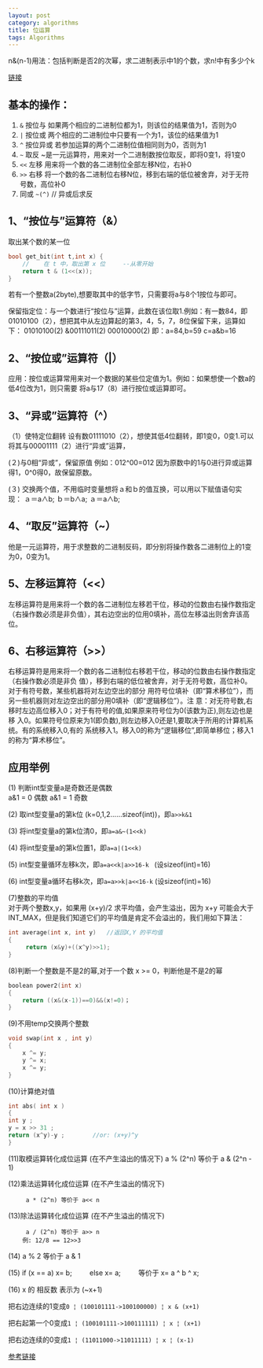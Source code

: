 ```yaml
---
layout: post
category: algorithms
title: 位运算
tags: Algorithms
---
```


n&(n-1)用法：包括判断是否2的次幂，求二进制表示中1的个数，求n!中有多少个k

[链接](http://mafulong.top/%E7%AE%97%E6%B3%95%E7%9F%A5%E8%AF%86/2018/04/21/n&(n-1)%E7%9A%84%E7%94%A8%E6%B3%95.html)

## 基本的操作：

1. ```&``` 按位与 如果两个相应的二进制位都为1，则该位的结果值为1，否则为0
2. ```|``` 按位或 两个相应的二进制位中只要有一个为1，该位的结果值为1
3. ```^``` 按位异或 若参加运算的两个二进制位值相同则为0，否则为1
4. ```~``` 取反 ~是一元运算符，用来对一个二进制数按位取反，即将0变1，将1变0
5. ```<<``` 左移 用来将一个数的各二进制位全部左移N位，右补0
6. ```>>``` 右移 将一个数的各二进制位右移N位，移到右端的低位被舍弃，对于无符号数，高位补0
7. 同或   ```~(^)``` // 异或后求反

## 1、“按位与”运算符（&）

取出某个数的某一位

```c++
bool get_bit(int t,int x) {
    //    在 t 中，取出第 x 位     --从零开始
    return t & (1<<(x));
}
```

若有一个整数a(2byte),想要取其中的低字节，只需要将a与8个1按位与即可。


保留指定位：与一个数进行“按位与”运算，此数在该位取1.例如：有一数84，即01010100（2），想把其中从左边算起的第3，4，5，7，8位保留下来，运算如下：
 01010100(2)
&00111011(2)
 00010000(2)
即：a=84,b=59
c=a&b=16

## 2、“按位或”运算符（|）
应用：按位或运算常用来对一个数据的某些位定值为1。例如：如果想使一个数a的低4位改为1，则只需要
将a与17（8）进行按位或运算即可。

## 3、“异或”运算符（^）
（1）使特定位翻转
设有数01111010（2），想使其低4位翻转，即1变0，0变1.可以将其与00001111（2）进行“异或”运算，

(２)与0相“异或”，保留原值
例如：012^00=012  因为原数中的1与0进行异或运算得1，0^0得0，故保留原数。

(３) 交换两个值，不用临时变量想将ａ和ｂ的值互换，可以用以下赋值语句实现：
    ａ＝a∧b;
    ｂ＝b∧a;
    ａ＝a∧b;

## 4、“取反”运算符（~）
他是一元运算符，用于求整数的二进制反码，即分别将操作数各二进制位上的1变为0，0变为1。

## 5、左移运算符（<<）
左移运算符是用来将一个数的各二进制位左移若干位，移动的位数由右操作数指定（右操作数必须是非负值），其右边空出的位用0填补，高位左移溢出则舍弃该高位。

## 6、右移运算符（>>）
右移运算符是用来将一个数的各二进制位右移若干位，移动的位数由右操作数指定（右操作数必须是非负
值），移到右端的低位被舍弃，对于无符号数，高位补0。对于有符号数，某些机器将对左边空出的部分
用符号位填补（即“算术移位”），而另一些机器则对左边空出的部分用0填补（即“逻辑移位”）。注
意：对无符号数,右移时左边高位移入0；对于有符号的值,如果原来符号位为0(该数为正),则左边也是移
入0。如果符号位原来为1(即负数),则左边移入0还是1,要取决于所用的计算机系统。有的系统移入0,有的
系统移入1。移入0的称为“逻辑移位”,即简单移位；移入1的称为“算术移位”。 

## 应用举例
(1) 判断int型变量a是奇数还是偶数           
       a&1   = 0 偶数
       a&1 =   1 奇数

(2) 取int型变量a的第k位 (k=0,1,2……sizeof(int))，即```a>>k&1```

(3) 将int型变量a的第k位清0，即```a=a&~(1<<k)```

(4) 将int型变量a的第k位置1，即```a=a|(1<<k)```

(5) int型变量循环左移k次，即```a=a<<k|a>>16-k ```  (设sizeof(int)=16)

(6) int型变量a循环右移k次，即```a=a>>k|a<<16-k```   (设sizeof(int)=16)

(7)整数的平均值   
对于两个整数x,y，如果用 (x+y)/2 求平均值，会产生溢出，因为 x+y 可能会大于INT_MAX，但是我们知道它们的平均值是肯定不会溢出的，我们用如下算法：
```c++
int average(int x, int y)   //返回X,Y 的平均值
{   
     return (x&y)+((x^y)>>1);
}
```

(8)判断一个整数是不是2的幂,对于一个数 x >= 0，判断他是不是2的幂
```c++
boolean power2(int x)
{
    return ((x&(x-1))==0)&&(x!=0)；
}
```

(9)不用temp交换两个整数
```c++
void swap(int x , int y)
{
    x ^= y;
    y ^= x;
    x ^= y;
}
```

(10)计算绝对值
```c++
int abs( int x )
{
int y ;
y = x >> 31 ;
return (x^y)-y ;        //or: (x+y)^y
}
```

(11)取模运算转化成位运算 (在不产生溢出的情况下)
         a % (2^n) 等价于 a & (2^n - 1)

(12)乘法运算转化成位运算 (在不产生溢出的情况下)

         a * (2^n) 等价于 a<< n

(13)除法运算转化成位运算 (在不产生溢出的情况下)

         a / (2^n) 等价于 a>> n
        例: 12/8 == 12>>3

(14) a % 2 等价于 a & 1       

(15) if (x == a) x= b;
　　          else x= a;
　　      等价于 x= a ^ b ^ x;

(16) x 的 相反数 表示为 (~x+1)

把右边连续的1变成```0 ¦ (100101111->100100000) ¦ x & (x+1)```

把右起第一个0变成```1 ¦ (100101111->100111111) ¦ x ¦ (x+1)```

把右边连续的0变成```1 ¦ (11011000->11011111) ¦ x ¦ (x-1)```

[参考链接](https://blog.csdn.net/liangxingda/article/details/52209084)